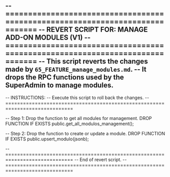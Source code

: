 -- =============================================================================
-- REVERT SCRIPT FOR: MANAGE ADD-ON MODULES (V1)
-- =============================================================================
-- This script reverts the changes made by `65_FEATURE_manage_modules.md`.
-- It drops the RPC functions used by the SuperAdmin to manage modules.
--
-- INSTRUCTIONS:
-- Execute this script to roll back the changes.
-- =============================================================================

-- Step 1: Drop the function to get all modules for management.
DROP FUNCTION IF EXISTS public.get_all_modulos_management();

-- Step 2: Drop the function to create or update a module.
DROP FUNCTION IF EXISTS public.upsert_modulo(jsonb);


-- =============================================================================
-- End of revert script.
-- =============================================================================